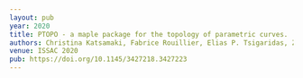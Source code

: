 ```yaml
---
layout: pub
year: 2020
title: PTOPO - a maple package for the topology of parametric curves.
authors: Christina Katsamaki, Fabrice Rouillier, Elias P. Tsigaridas, Zafeirakis Zafeirakopoulos
venue: ISSAC 2020
pub: https://doi.org/10.1145/3427218.3427223
---
```

